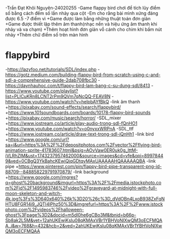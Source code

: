 -Trần Đạt Khôi Nguyên-24020255
-Game flappy bird chơi để tích lũy điểm số bằng cách đếm số lần nhảy qua cột 
-Em cho rằng bài mình xứng đáng được 6.5 -7 điểm vì
+Game được làm bằng những thuật toán đơn giản 
+Game được thiết lập thêm âm thanh(nhạc nền và hiệu ứng âm thanh khi nhảy và va chạm)
+Thêm hoạt hình đơn giản vỗ cánh cho chim khi bấm nút nhảy
+Thêm chữ điểm số trên màn hình
# flappybird
-https://lazyfoo.net/tutorials/SDL/index.php
-https://gotz.medium.com/building-flappy-bird-from-scratch-using-c-and-sdl-a-comprehensive-guide-2dab708fbc30
-https://daynhauhoc.com/t/flappy-bird-lam-bang-c-su-dung-sdl/8413
-https://www.youtube.com/playlist?list=PLICuKRn8LCNT2rPm9QVm7qNcQQ-FEAV8N
-https://www.youtube.com/watch?v=helpbAYfBkQ
-link âm thanh
+https://pixabay.com/sound-effects/search/flappybird/
+https://www.101soundboards.com/boards/10178-flappy-bird-sounds
+https://pixabay.com/music/search/horror/
-SDL_mixer
+https://www.iostream.co/article/play-audio-trong-sdl-fQnHO1
+https://www.youtube.com/watch?v=o0nyxxWRPnA
-SDL_ttf
+https://www.iostream.co/article/draw-text-trong-sdl-iQnHh1
-link bird
+https://www.google.com/url?sa=i&url=https%3A%2F%2Fdepositphotos.com%2Fvector%2Fflying-bird-animation-sprite-41783607.html&psig=AOvVaw0ER0uk0g_IttM-iVLRhZlM&ust=1743237957462000&source=images&cd=vfe&opi=89978449&ved=0CBgQ3YkBahcKEwjQjqGDtqyMAxUAAAAAHQAAAAAQBA
-link pipe
+https://www.pinterest.com/pin/flappy-bird-pipe-transparent-png-id-88709--848858229791970879/
-link background
+https://www.google.com/imgres?q=ghost%20background&imgurl=https%3A%2F%2Fmedia.istockphoto.com%2Fid%2F1495983746%2Fvideo%2Fgraveyard-at-midnight-with-full-moon-skeleton-and-witch-4k.jpg%3Fs%3D640x640%26k%3D20%26c%3D_dVdOBn4LxoB938ZxFqNHTU8FGR14i9_JQTI4lPhz50%3D&imgrefurl=https%3A%2F%2Fwww.istockphoto.com%2Fvideos%2Fhalloween-ghost%3Fpage%3D2&docid=m5dl0he6gCBo3M&tbnid=b66p-Sb8ak2L5M&vet=12ahUKEwjKsIu08qKMAxVBr1YBHVoNIXwQM3oECFMQAA..i&w=768&h=432&hcb=2&ved=2ahUKEwjKsIu08qKMAxVBr1YBHVoNIXwQM3oECFMQAA
